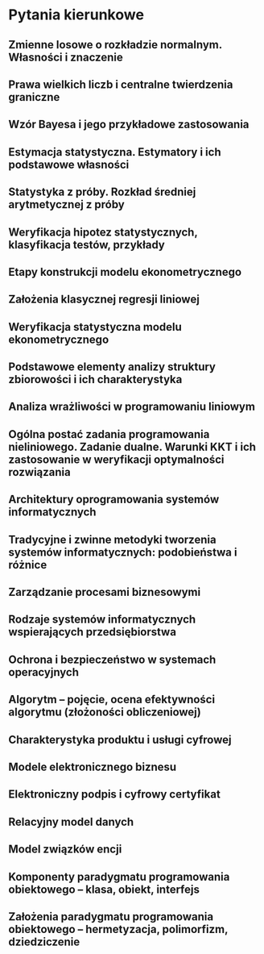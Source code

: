 # Pytania kierunkowe

## Zmienne losowe o rozkładzie normalnym. Własności i znaczenie

## Prawa wielkich liczb i centralne twierdzenia graniczne

## Wzór Bayesa i jego przykładowe zastosowania

## Estymacja statystyczna. Estymatory i ich podstawowe własności

## Statystyka z próby. Rozkład średniej arytmetycznej z próby

## Weryfikacja hipotez statystycznych, klasyfikacja testów, przykłady

## Etapy konstrukcji modelu ekonometrycznego

## Założenia klasycznej regresji liniowej

## Weryfikacja statystyczna modelu ekonometrycznego

## Podstawowe elementy analizy struktury zbiorowości i ich charakterystyka

## Analiza wrażliwości w programowaniu liniowym

## Ogólna postać zadania programowania nieliniowego. Zadanie dualne. Warunki KKT i ich zastosowanie w weryfikacji optymalności rozwiązania

## Architektury oprogramowania systemów informatycznych

## Tradycyjne i zwinne metodyki tworzenia systemów informatycznych: podobieństwa i różnice

## Zarządzanie procesami biznesowymi

## Rodzaje systemów informatycznych wspierających przedsiębiorstwa

## Ochrona i bezpieczeństwo w systemach operacyjnych

## Algorytm – pojęcie, ocena efektywności algorytmu (złożoności obliczeniowej)

## Charakterystyka produktu i usługi cyfrowej

## Modele elektronicznego biznesu

## Elektroniczny podpis i cyfrowy certyfikat

## Relacyjny model danych

## Model związków encji

## Komponenty paradygmatu programowania obiektowego – klasa, obiekt, interfejs

## Założenia paradygmatu programowania obiektowego – hermetyzacja, polimorfizm, dziedziczenie
